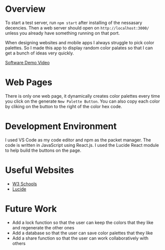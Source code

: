 # Overview

To start a test server, run `npm start` after installing of the nessasary decencies. Then a web server should open on `http://localhost:3000/` unless you already have something running on that port.

When designing websites and mobile apps I always struggle to pick color palettes. So I made this app to display random color palates so that I can get a bunch of ideas very quickly.

[Software Demo Video](https://youtu.be/bJLsbrDjBBA)

# Web Pages

There is only one web page, it dynamically creates color palettes every time you click on the generate `New Palette Button`. You can also copy each color by cliking on the button to the right of the color hex code.

# Development Environment

I used  VS Code as my code editor and npm as the packet manager. The code is written in JavaScript using React.js. I used the Lucide React module to help build the buttons on the page.

# Useful Websites

* [W3 Schools](https://www.w3schools.com/react/)
* [Lucide](https://lucide.dev/)

# Future Work

* Add a lock function so that the user can keep the colors that they like and regenerate the other ones
* Add a database so that the user can save color palettes that they like
* Add a share function so that the user can work collaboratively with others
